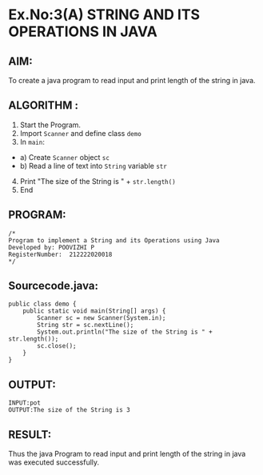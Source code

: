 # Ex.No:3(A)  STRING AND ITS OPERATIONS IN JAVA
## AIM:
To create a java program to read input and print length of the string in java.

## ALGORITHM :
1.  Start the Program.
2.	Import `Scanner` and define class `demo`
3.	In `main`:
-	a) Create `Scanner` object `sc`
-	b) Read a line of text into `String` variable `str`
4.	Print "The size of the String is " + `str.length()`
5.	End

## PROGRAM:
 ```
/*
Program to implement a String and its Operations using Java
Developed by: POOVIZHI P
RegisterNumber:  212222020018
*/
```
## Sourcecode.java:
~~~
public class demo {
    public static void main(String[] args) {
        Scanner sc = new Scanner(System.in); 
        String str = sc.nextLine(); 
        System.out.println("The size of the String is " + str.length());
        sc.close(); 
    }
}
~~~
## OUTPUT:
~~~
INPUT:pot
OUTPUT:The size of the String is 3
~~~
## RESULT:
Thus the java Program to read input and print length of the string in java was executed successfully.

